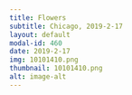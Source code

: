 ```yaml
---
title: Flowers
subtitle: Chicago, 2019-2-17
layout: default
modal-id: 460
date: 2019-2-17
img: 10101410.png
thumbnail: 10101410.png
alt: image-alt
---
```

